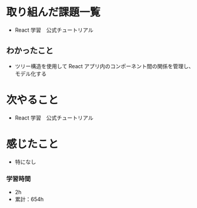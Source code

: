 # 取り組んだ課題一覧

- React 学習　公式チュートリアル

## わかったこと

- ツリー構造を使用して React アプリ内のコンポーネント間の関係を管理し、モデル化する

# 次やること

- React 学習　公式チュートリアル

# 感じたこと

- 特になし

### 学習時間

- 2h
- 累計：654h

